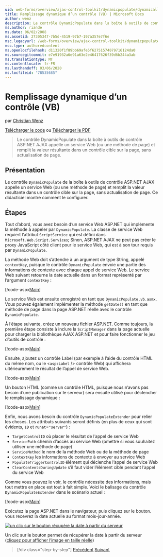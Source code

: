 ```yaml
---
uid: web-forms/overview/ajax-control-toolkit/dynamicpopulate/dynamically-populating-a-control-vb
title: Remplissage dynamique d’un contrôle (VB) | Microsoft Docs
author: wenz
description: Le contrôle DynamicPopulate dans la boîte à outils de contrôle ASP.NET AJAX appelle un service Web (ou une méthode de page) et remplit la valeur résultante dans un contrôle cible sur t...
ms.author: riande
ms.date: 06/02/2008
ms.assetid: 27305347-7b5d-4519-97b7-197a357e7f6e
msc.legacyurl: /web-forms/overview/ajax-control-toolkit/dynamicpopulate/dynamically-populating-a-control-vb
msc.type: authoredcontent
ms.openlocfilehash: d11320f1f89bb69afe5f62751574079716124da0
ms.sourcegitcommit: e7e91932a6e91a63e2e46417626f39d6b244a3ab
ms.translationtype: MT
ms.contentlocale: fr-FR
ms.lasthandoff: 03/06/2020
ms.locfileid: "78535685"
---
```

# <a name="dynamically-populating-a-control-vb"></a>Remplissage dynamique d’un contrôle (VB)

par [Christian Wenz](https://github.com/wenz)

[Télécharger le code](https://download.microsoft.com/download/d/8/f/d8f2f6f9-1b7c-46ad-9252-e1fc81bdea3e/dynamicpopulate0.vb.zip) ou [Télécharger le PDF](https://download.microsoft.com/download/b/6/a/b6ae89ee-df69-4c87-9bfb-ad1eb2b23373/dynamicpopulate0VB.pdf)

> Le contrôle DynamicPopulate dans la boîte à outils de contrôle ASP.NET AJAX appelle un service Web (ou une méthode de page) et remplit la valeur résultante dans un contrôle cible sur la page, sans actualisation de page.

## <a name="overview"></a>Présentation

Le contrôle `DynamicPopulate` de la boîte à outils de contrôle ASP.NET AJAX appelle un service Web (ou une méthode de page) et remplit la valeur résultante dans un contrôle cible sur la page, sans actualisation de page. Ce didacticiel montre comment le configurer.

## <a name="steps"></a>Étapes

Tout d’abord, vous avez besoin d’un service Web ASP.NET qui implémente la méthode à appeler par `DynamicPopulate`. La classe de service Web requiert l’attribut `ScriptService` qui est défini dans `Microsoft.Web.Script.Services`; Sinon, ASP.NET AJAX ne peut pas créer le proxy JavaScript côté client pour le service Web, qui est à son tour requis par `DynamicPopulate`.

La méthode Web doit s’attendre à un argument de type String, appelé `contextKey`, puisque le contrôle `DynamicPopulate` envoie une partie des informations de contexte avec chaque appel de service Web. Le service Web suivant retourne la date actuelle dans un format représenté par l’argument `contextKey` :

[!code-aspx[Main](dynamically-populating-a-control-vb/samples/sample1.aspx)]

Le service Web est ensuite enregistré en tant que `DynamicPopulate.vb.asmx`. Vous pouvez également implémenter la méthode `getDate()` en tant que méthode de page dans la page ASP.NET réelle avec le contrôle `DynamicPopulate`.

À l’étape suivante, créez un nouveau fichier ASP.NET. Comme toujours, la première étape consiste à inclure la `ScriptManager` dans la page actuelle pour charger la bibliothèque AJAX ASP.NET et pour faire fonctionner le jeu d’outils de contrôle :

[!code-aspx[Main](dynamically-populating-a-control-vb/samples/sample2.aspx)]

Ensuite, ajoutez un contrôle Label (par exemple à l’aide du contrôle HTML du même nom, ou le &lt;`asp:Label` /&gt; contrôle Web) qui affichera ultérieurement le résultat de l’appel de service Web.

[!code-aspx[Main](dynamically-populating-a-control-vb/samples/sample3.aspx)]

Un bouton HTML (comme un contrôle HTML, puisque nous n’avons pas besoin d’une publication sur le serveur) sera ensuite utilisé pour déclencher le remplissage dynamique :

[!code-aspx[Main](dynamically-populating-a-control-vb/samples/sample4.aspx)]

Enfin, nous avons besoin du contrôle `DynamicPopulateExtender` pour relier les choses. Les attributs suivants seront définis (en plus de ceux qui sont évidents, `ID` et `runat`=`"server"`) :

- `TargetControlID` où placer le résultat de l’appel de service Web
- `ServicePath` chemin d’accès au service Web (omettre si vous souhaitez utiliser une méthode de page)
- `ServiceMethod` le nom de la méthode Web ou de la méthode de page
- `ContextKey` les informations de contexte à envoyer au service Web
- `PopulateTriggerControlID` élément qui déclenche l’appel de service Web
- `ClearContentsDuringUpdate` s’il faut vider l’élément cible pendant l’appel du service Web

Comme vous pouvez le voir, le contrôle nécessite des informations, mais tout mettre en place est tout à fait simple. Voici le balisage du contrôle `DynamicPopulateExtender` dans le scénario actuel :

[!code-aspx[Main](dynamically-populating-a-control-vb/samples/sample5.aspx)]

Exécutez la page ASP.NET dans le navigateur, puis cliquez sur le bouton. vous recevrez la date actuelle au format mois-jour-année.

[![un clic sur le bouton récupère la date à partir du serveur](dynamically-populating-a-control-vb/_static/image2.png)](dynamically-populating-a-control-vb/_static/image1.png)

Un clic sur le bouton permet de récupérer la date à partir du serveur ([cliquez pour afficher l’image en taille réelle](dynamically-populating-a-control-vb/_static/image3.png))

> [!div class="step-by-step"]
> [Précédent](using-dynamicpopulate-with-a-user-control-and-javascript-cs.md)
> [Suivant](dynamically-populating-a-control-using-javascript-code-vb.md)
